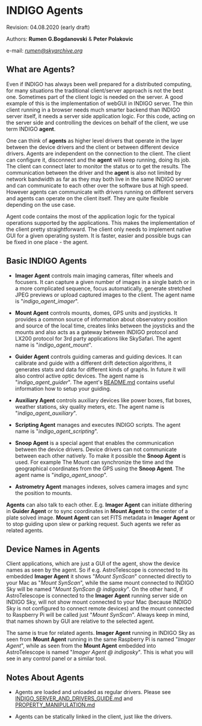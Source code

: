 # INDIGO Agents
Revision: 04.08.2020 (early draft)

Authors: **Rumen G.Bogdanovski** & **Peter Polakovic**

e-mail: *rumen@skyarchive.org*

## What are Agents?

Even if INDIGO has always been well prepared for a distributed computing, for many situations the traditional
client/server approach is not the best one. Sometimes part of the client logic is needed on the server.
A good example of this is the implementation of webGUI in INDIGO server. The thin client running in a browser needs much smarter backend than INDIGO server itself, it needs a server side application logic. For this code, acting on the server side and controlling the devices on behalf of the client, we use term INDIGO **agent**.

One can think of **agents** as higher level drivers that operate in the layer between the device drivers and the client or between different device drivers. Agents are independent on the connection to the client. The client can configure it, disconnect and the **agent** will keep running, doing its job. The client can connect later to monitor the status or to get the results. The communication between the driver and the **agent** is also not limited by network bandwidth as far as they may both live in the same INDIGO server and can communicate to each other over the software bus at high speed. However agents can communicate with drivers running on different servers and agents can operate on the client itself. They are quite flexible depending on the use case.

Agent code contains the most of the application logic for the typical operations supported by the applications. This makes the implementation of the client pretty straightforward. The client only needs to implement native GUI for a given operating system. It is faster, easier and possible bugs can be fixed in one place - the agent.

## Basic INDIGO Agents

- **Imager Agent** controls main imaging cameras, filter wheels and focusers. It can capture a given number of images in a single batch or in a more complicated sequence, focus automatically, generate stretched JPEG previews or upload captured images to the client. The agent name is "*indigo_agent_imager*".

- **Mount Agent** controls mounts, domes, GPS units and joysticks. It provides a common source of information about observatory position and source of the local time, creates links between the joysticks and the mounts and also acts as a gateway between INDIGO protocol and LX200 protocol for 3rd party applications like SkySafari. The agent name is "*indigo_agent_mount*".

- **Guider Agent** controls guiding cameras and guiding devices. It can calibrate and guide with a different drift detection algorithms, it generates stats and data for different kinds of graphs. In future it will also control active optic devices. The agent name is "*indigo_agent_guider*". The agent's [README.md](https://github.com/indigo-astronomy/indigo/blob/master/indigo_drivers/agent_guider/README.md) contains useful information how to setup your guiding.

- **Auxiliary Agent** controls auxiliary devices like power boxes, flat boxes, weather stations, sky quality meters, etc. The agent name is "*indigo_agent_auxiliary*".

- **Scripting Agent** manages and executes INDIGO scripts. The agent name is "*indigo_agent_scripting*".

- **Snoop Agent** is a special agent that enables the communication between the device drivers. Device drivers can not communicate between each other natively. To make it possible the **Snoop Agent** is used. For example The Mount can synchronize the time and the geographical coordinates from the GPS using the **Snoop Agent**. The agent name is "*indigo_agent_snoop*".

- **Astrometry Agent** manages indexes, solves camera images and sync the position to mounts. 

**Agents** can also talk to each other. E.g. **Imager Agent** can initiate dithering in **Guider Agent** or to sync coordinates in **Mount Agent** to the center of a plate solved image. **Mount Agent** can set FITS metadata in **Imager Agent** or to stop guiding upon slew or parking request. Such agents we refer as related agents.

## Device Names in Agents

 Client applications, which are just a GUI of the agent, show the device names as seen by the agent. So if e.g. AstroTelescope is connected to its embedded **Imager Agent** it shows "*Mount SynScan*" connected directly to your Mac as "*Mount SynScan*", while the same mount connected to INDIGO Sky will be named "*Mount SynScan @ indigosky*". On the other hand, if AstroTelescope is connected to the **Imager Agent** running server side on INDIGO Sky, will not show mount connected to your Mac (because INDIGO Sky is not configured to connect remote devices) and the mount connected to Raspberry Pi will be called just "*Mount SynScan*". Always keep in mind, that names shown by GUI are relative to the selected agent.

The same is true for related agents. **Imager Agent** running in INDIGO Sky as seen from **Mount Agent** running in the same Raspberry Pi is named "*Imager Agent*", while as seen from the **Mount Agent** embedded into AstroTelescope is named "*Imager Agent @ indigosky*". This is what you will see in any control panel or a similar tool.

## Notes About Agents

- Agents are loaded and unloaded as regular drivers. Please see [INDIGO_SERVER_AND_DRIVERS_GUIDE.md](https://github.com/indigo-astronomy/indigo/blob/master/indigo_docs/INDIGO_SERVER_AND_DRIVERS_GUIDE.md) and [PROPERTY_MANIPULATION.md](https://github.com/indigo-astronomy/indigo/blob/master/indigo_docs/PROPERTY_MANIPULATION.md)

- Agents can be statically linked in the client, just like the drivers.
